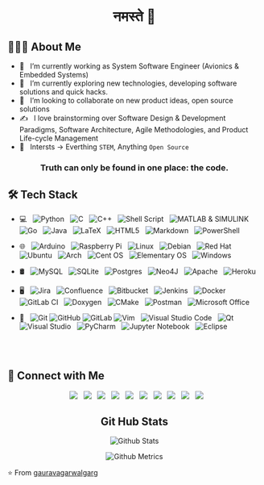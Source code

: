 <h1 align="center"> नमस्ते 🙏 </h1>

<h2> 👨🏻‍💻 About Me </h2>

- 💼 &nbsp; I’m currently working as System Software Engineer (Avionics & Embedded Systems)
- 🔭 &nbsp; I’m currently exploring new technologies, developing software solutions and quick hacks.
- 👯 &nbsp; I’m looking to collaborate on new product ideas, open source solutions
- ✍️  &nbsp; I love brainstorming over Software Design & Development Paradigms, Software Architecture, Agile Methodologies, and Product Life-cycle Management
- 🌱 &nbsp; Intersts -> Everthing `STEM`, Anything `Open Source`

<h3 align="center">Truth can only be found in one place: the code.</h4>

<h2>🛠 Tech Stack</h2>

- 💻 &nbsp; ![Python](https://img.shields.io/badge/python-3670A0?style=for-the-badge&logo=python&logoColor=ffdd54) &nbsp; ![C](https://img.shields.io/badge/c-%2300599C.svg?style=for-the-badge&logo=c&logoColor=white) &nbsp; ![C++](https://img.shields.io/badge/c++-%2300599C.svg?style=for-the-badge&logo=c%2B%2B&logoColor=white) &nbsp; ![Shell Script](https://img.shields.io/badge/shell_script-%23121011.svg?style=for-the-badge&logo=gnu-bash&logoColor=white) &nbsp; ![MATLAB & SIMULINK](https://img.icons8.com/fluency/30/000000/matlab.png) &nbsp; ![Go](https://img.shields.io/badge/go-%2300ADD8.svg?style=for-the-badge&logo=go&logoColor=white) &nbsp; ![Java](https://img.shields.io/badge/java-%23ED8B00.svg?style=for-the-badge&logo=java&logoColor=white) &nbsp; ![LaTeX](https://img.shields.io/badge/latex-%23008080.svg?style=for-the-badge&logo=latex&logoColor=white) &nbsp; ![HTML5](https://img.shields.io/badge/html5-%23E34F26.svg?style=for-the-badge&logo=html5&logoColor=white) &nbsp; ![Markdown](https://img.shields.io/badge/markdown-%23000000.svg?style=for-the-badge&logo=markdown&logoColor=white) &nbsp; ![PowerShell](https://img.shields.io/badge/PowerShell-%235391FE.svg?style=for-the-badge&logo=powershell&logoColor=white) &nbsp;

- 🌐 &nbsp; ![Arduino](https://img.shields.io/badge/-Arduino-00979D?style=for-the-badge&logo=Arduino&logoColor=white) &nbsp; ![Raspberry Pi](https://img.shields.io/badge/-RaspberryPi-C51A4A?style=for-the-badge&logo=Raspberry-Pi) &nbsp; ![Linux](https://img.shields.io/badge/Linux-FCC624?style=for-the-badge&logo=linux&logoColor=black) &nbsp; ![Debian](https://img.shields.io/badge/Debian-D70A53?style=for-the-badge&logo=debian&logoColor=white) &nbsp; ![Red Hat](https://img.shields.io/badge/Red%20Hat-EE0000?style=for-the-badge&logo=redhat&logoColor=white) &nbsp; ![Ubuntu](https://img.shields.io/badge/Ubuntu-E95420?style=for-the-badge&logo=ubuntu&logoColor=white) &nbsp; ![Arch](https://img.shields.io/badge/Arch%20Linux-1793D1?logo=arch-linux&logoColor=fff&style=for-the-badge) &nbsp; ![Cent OS](https://img.shields.io/badge/cent%20os-002260?style=for-the-badge&logo=centos&logoColor=F0F0F0) &nbsp; ![Elementary OS](https://img.shields.io/badge/-elementary%20OS-black?style=for-the-badge&logo=elementary&logoColor=white) &nbsp; ![Windows](https://img.shields.io/badge/Windows-0078D6?style=for-the-badge&logo=windows&logoColor=white) &nbsp; 

- 🛢 &nbsp; ![MySQL](https://img.shields.io/badge/mysql-%2300f.svg?style=for-the-badge&logo=mysql&logoColor=white) &nbsp; ![SQLite](https://img.shields.io/badge/sqlite-%2307405e.svg?style=for-the-badge&logo=sqlite&logoColor=white) &nbsp; ![Postgres](https://img.shields.io/badge/postgres-%23316192.svg?style=for-the-badge&logo=postgresql&logoColor=white) &nbsp; ![Neo4J](https://img.shields.io/badge/Neo4j-008CC1?style=for-the-badge&logo=neo4j&logoColor=white) &nbsp; ![Apache](https://img.shields.io/badge/apache-%23D42029.svg?style=for-the-badge&logo=apache&logoColor=white) &nbsp; ![Heroku](https://img.shields.io/badge/heroku-%23430098.svg?style=for-the-badge&logo=heroku&logoColor=white)

- 🖥 &nbsp; ![Jira](https://img.shields.io/badge/jira-%230A0FFF.svg?style=for-the-badge&logo=jira&logoColor=white) &nbsp; ![Confluence](https://img.shields.io/badge/confluence-%23172BF4.svg?style=for-the-badge&logo=confluence&logoColor=white) &nbsp; ![Bitbucket](https://img.shields.io/badge/bitbucket-%230047B3.svg?style=for-the-badge&logo=bitbucket&logoColor=white) &nbsp; ![Jenkins](https://img.shields.io/badge/jenkins-%232C5263.svg?style=for-the-badge&logo=jenkins&logoColor=white) &nbsp; ![Docker](https://img.shields.io/badge/docker-%230db7ed.svg?style=for-the-badge&logo=docker&logoColor=white) &nbsp; ![GitLab CI](https://img.shields.io/badge/gitlab%20ci-%23181717.svg?style=for-the-badge&logo=gitlab&logoColor=white) &nbsp; ![Doxygen](https://img.shields.io/badge/docs-Doxygen-blue.svg) &nbsp; ![CMake](https://img.shields.io/badge/CMake-%23008FBA.svg?style=for-the-badge&logo=cmake&logoColor=white) &nbsp; ![Postman](https://img.shields.io/badge/Postman-FF6C37?style=for-the-badge&logo=postman&logoColor=white) &nbsp; ![Microsoft Office](https://img.shields.io/badge/Microsoft_Office-D83B01?style=for-the-badge&logo=microsoft-office&logoColor=white) &nbsp; 

- 🔧 &nbsp; ![Git](https://img.shields.io/badge/git-%23F05033.svg?style=for-the-badge&logo=git&logoColor=white) ![GitHub](https://img.shields.io/badge/github-%23121011.svg?style=for-the-badge&logo=github&logoColor=white) ![GitLab](https://img.shields.io/badge/gitlab-%23181717.svg?style=for-the-badge&logo=gitlab&logoColor=white)  ![Vim](https://img.shields.io/badge/VIM-%2311AB00.svg?style=for-the-badge&logo=vim&logoColor=white) &nbsp; ![Visual Studio Code](https://img.shields.io/badge/Visual%20Studio%20Code-0078d7.svg?style=for-the-badge&logo=visual-studio-code&logoColor=white) &nbsp; ![Qt](https://img.shields.io/badge/Qt-%23217346.svg?style=for-the-badge&logo=Qt&logoColor=white) &nbsp; ![Visual Studio](https://img.shields.io/badge/Visual%20Studio-5C2D91.svg?style=for-the-badge&logo=visual-studio&logoColor=white) &nbsp; ![PyCharm](https://img.shields.io/badge/pycharm-143?style=for-the-badge&logo=pycharm&logoColor=black&color=black&labelColor=green) &nbsp; ![Jupyter Notebook](https://img.shields.io/badge/jupyter-%23FA0F00.svg?style=for-the-badge&logo=jupyter&logoColor=white) &nbsp; ![Eclipse](https://img.shields.io/badge/Eclipse-FE7A16.svg?style=for-the-badge&logo=Eclipse&logoColor=white) &nbsp; 

<br>
<br>

<h2> 🤝 Connect with Me </h2>

<p align="center">
&nbsp; <a href="https://www.linkedin.com/in/gauravagarwalgarg/" target="_blank" rel="noopener noreferrer"><img src="https://img.shields.io/badge/linkedin-%230077B5.svg?style=for-the-badge&logo=linkedin&logoColor=white"/></a>
&nbsp; <a href="https://stackoverflow.com/users/6194954/gaurav-agarwal-garg" target="_blank" rel="noopener noreferrer"><img src="https://img.shields.io/badge/-Stackoverflow-FE7A16?style=for-the-badge&logo=stack-overflow&logoColor=white"/></a>
&nbsp; <a href="https://stackexchange.com/users/8235640/gaurav-agarwal" target="_blank" rel="noopener noreferrer"><img src="https://img.shields.io/badge/StackExchange-%23ffffff.svg?style=for-the-badge&logo=StackExchange&logoColor=white"/></a>
&nbsp; <a href="https://www.hackerrank.com/gauravaggarg" target="_blank" rel="noopener noreferrer"><img src="https://img.shields.io/badge/-Hackerrank-2EC866?style=for-the-badge&logo=HackerRank&logoColor=white"/></a>
&nbsp; <a href="https://leetcode.com/gauravagarwalgarg/" target="_blank" rel="noopener noreferrer"><img src="https://img.shields.io/badge/LeetCode-000000?style=for-the-badge&logo=LeetCode&logoColor=#d16c06"/></a>
&nbsp; <a href="https://codeforces.com/profile/gauravagarwalgarg" target="_blank" rel="noopener noreferrer"><img src="https://img.shields.io/badge/Codeforces-445f9d?style=for-the-badge&logo=Codeforces&logoColor=white"/></a>
&nbsp; <a href="mailto:gauravagarwalgarg@gmail.com" target="_blank" rel="noopener noreferrer"><img src="https://img.shields.io/badge/Gmail-D14836?style=for-the-badge&logo=gmail&logoColor=white"/></a>
&nbsp; <a href="https://twitter.com/gauravaggarg" target="_blank" rel="noopener noreferrer"><img src="https://img.shields.io/badge/Twitter-%231DA1F2.svg?style=for-the-badge&logo=Twitter&logoColor=white"/></a>
&nbsp; <a href="https://www.instagram.com/gauravagarwalgarg/" target="_blank" rel="noopener noreferrer"><img src="https://img.shields.io/badge/Instagram-%23E4405F.svg?style=for-the-badge&logo=Instagram&logoColor=white"/></a>
&nbsp; <a href="https://www.facebook.com/gauravagarwalgarg/" target="_blank" rel="noopener noreferrer"><img src="https://img.shields.io/badge/Facebook-%231877F2.svg?style=for-the-badge&logo=Facebook&logoColor=white"/></a>

</p>


<center>
<h2 align="center">Git Hub Stats</h2>
<p align="center"><img src="https://github-readme-stats.vercel.app/api?username=gauravagarwalgarg&show_icons=true&title_color=fff&icon_color=79ff97&text_color=9f9f9f&bg_color=151515") alt="Github Stats"></p>
<!--<p align="left"><img src="https://github-profile-trophy.vercel.app/?username=gauravagarwalgarg&theme=onedark") alt="Github Profile Trophy"></p> -->
<p align="center"><img src="https://metrics.lecoq.io/gauravagarwalgarg" alt="Github Metrics"></p>
</center>

⭐️ From [gauravagarwalgarg](https://github.com/gauravagarwalgarg)